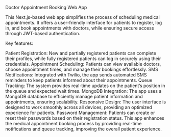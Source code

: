 Doctor Appointment Booking Web App

This Next.js-based web app simplifies the process of scheduling medical appointments. It offers a user-friendly interface for patients to register, log in, and book appointments with doctors, while ensuring secure access through JWT-based authentication.

Key features:

Patient Registration: New and partially registered patients can complete their profiles, while fully registered patients can log in securely using their credentials.
Appointment Scheduling: Patients can view available doctors, choose appointment times, and manage their bookings effortlessly.
SMS Notifications: Integrated with Twilio, the app sends automated SMS reminders to keep patients informed about their appointments.
Queue Tracking: The system provides real-time updates on the patient’s position in the queue and expected wait times.
MongoDB Integration: The app uses a MongoDB database to efficiently manage patient information and appointments, ensuring scalability.
Responsive Design: The user interface is designed to work smoothly across all devices, providing an optimized experience for patients.
Password Management: Patients can create or reset their passwords based on their registration status.
This app enhances the medical appointment booking process by providing real-time notifications and queue tracking, improving the overall patient experience.
